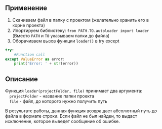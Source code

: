 ## Применение
1. Скачиваем файл в папку с проектом (желательно хранить его в корне проекта)
2. Ипортируем библиотеку: `from PATH.TO.autoloader import loader` (Вместо `PATH` и `TO` указываем папки до файла)
3. Оборачиваем вызов функции `loader()` в try except <br/>
```py 
try: 
    #Function call 
except ValueError as error: 
    print('Error: ' + str(error))
```
## Описание
Функция `loader(projectFolder, file)` принимает два аргумента:<br/>
&emsp;`projectFolder` - название папки проекта <br/>
&emsp;`file` - файл, до которого нужно получить путь <br/>

В результате работы, данная функция возвращает абсолютный путь до файла в формате строки. Если файл не был найден, то выдаст исключение, которое выведет сообщение об ошибке.


    
    
